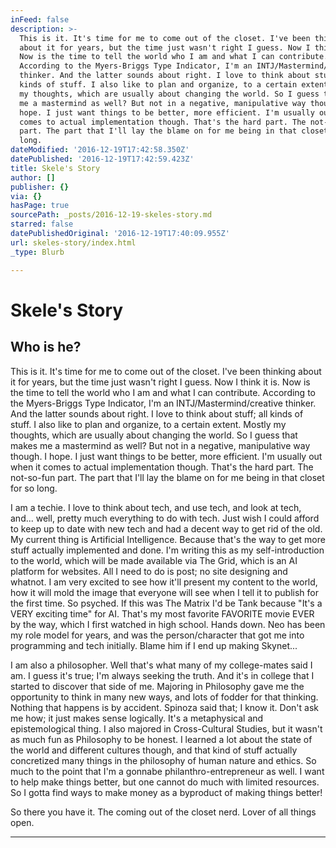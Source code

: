 ```yaml
---
inFeed: false
description: >-
  This is it. It's time for me to come out of the closet. I've been thinking
  about it for years, but the time just wasn't right I guess. Now I think it is.
  Now is the time to tell the world who I am and what I can contribute.
  According to the Myers-Briggs Type Indicator, I'm an INTJ/Mastermind/creative
  thinker. And the latter sounds about right. I love to think about stuff; all
  kinds of stuff. I also like to plan and organize, to a certain extent. Mostly
  my thoughts, which are usually about changing the world. So I guess that makes
  me a mastermind as well? But not in a negative, manipulative way though. I
  hope. I just want things to be better, more efficient. I'm usually out when it
  comes to actual implementation though. That's the hard part. The not-so-fun
  part. The part that I'll lay the blame on for me being in that closet for so
  long.
dateModified: '2016-12-19T17:42:58.350Z'
datePublished: '2016-12-19T17:42:59.423Z'
title: Skele's Story
author: []
publisher: {}
via: {}
hasPage: true
sourcePath: _posts/2016-12-19-skeles-story.md
starred: false
datePublishedOriginal: '2016-12-19T17:40:09.955Z'
url: skeles-story/index.html
_type: Blurb

---
```

# Skele's Story

## Who is he?

This is it. It's time for me to come out of the closet. I've been thinking about it for years, but the time just wasn't right I guess. Now I think it is. Now is the time to tell the world who I am and what I can contribute. According to the Myers-Briggs Type Indicator, I'm an INTJ/Mastermind/creative thinker. And the latter sounds about right. I love to think about stuff; all kinds of stuff. I also like to plan and organize, to a certain extent. Mostly my thoughts, which are usually about changing the world. So I guess that makes me a mastermind as well? But not in a negative, manipulative way though. I hope. I just want things to be better, more efficient. I'm usually out when it comes to actual implementation though. That's the hard part. The not-so-fun part. The part that I'll lay the blame on for me being in that closet for so long.

I am a techie. I love to think about tech, and use tech, and look at tech, and... well, pretty much everything to do with tech. Just wish I could afford to keep up to date with new tech and had a decent way to get rid of the old. My current thing is Artificial Intelligence. Because that's the way to get more stuff actually implemented and done. I'm writing this as my self-introduction to the world, which will be made available via The Grid, which is an AI platform for websites. All I need to do is post; no site designing and whatnot. I am very excited to see how it'll present my content to the world, how it will mold the image that everyone will see when I tell it to publish for the first time. So psyched. If this was The Matrix I'd be Tank because "It's a VERY exciting time" for AI. That's my most favorite FAVORITE movie EVER by the way, which I first watched in high school. Hands down. Neo has been my role model for years, and was the person/character that got me into programming and tech initially. Blame him if I end up making Skynet...

I am also a philosopher. Well that's what many of my college-mates said I am. I guess it's true; I'm always seeking the truth. And it's in college that I started to discover that side of me. Majoring in Philosophy gave me the opportunity to think in many new ways, and lots of fodder for that thinking. Nothing that happens is by accident. Spinoza said that; I know it. Don't ask me how; it just makes sense logically. It's a metaphysical and epistemological thing. I also majored in Cross-Cultural Studies, but it wasn't as much fun as Philosophy to be honest. I learned a lot about the state of the world and different cultures though, and that kind of stuff actually concretized many things in the philosophy of human nature and ethics. So much to the point that I'm a gonnabe philanthro-entrepreneur as well. I want to help make things better, but one cannot do much with limited resources. So I gotta find ways to make money as a byproduct of making things better!

So there you have it. The coming out of the closet nerd. Lover of all things open.

---